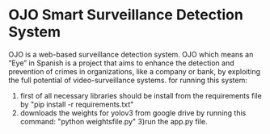 # OJO Smart Surveillance Detection System
OJO is a web-based surveillance detection system. OJO which means an “Eye” in Spanish is a project that aims to enhance the detection and prevention of crimes in organizations, like a company or bank, by exploiting the full potential of video-surveillance systems.
for running this system:
1) first of all necessary libraries should be install from the requirements file by
"pip install -r requirements.txt"
2) downloads the weights for yolov3 from google drive by running this command:
"python weightsfile.py"
3)run the app.py file.

